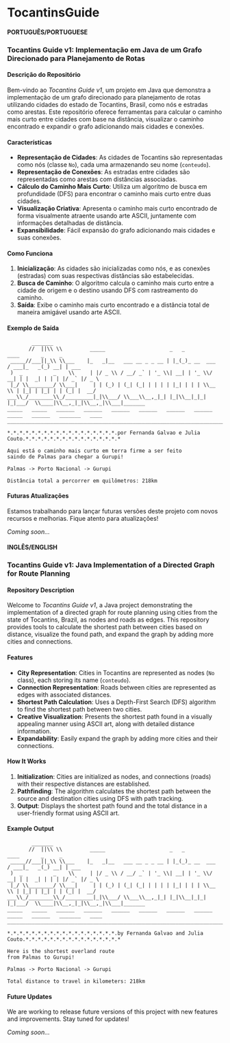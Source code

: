 # TocantinsGuide
#### PORTUGUÊS/PORTUGUESE
### Tocantins Guide v1: Implementação em Java de um Grafo Direcionado para Planejamento de Rotas

#### Descrição do Repositório

Bem-vindo ao *Tocantins Guide v1*, um projeto em Java que demonstra a implementação de um grafo direcionado para planejamento de rotas utilizando cidades do estado de Tocantins, Brasil, como nós e estradas como arestas. Este repositório oferece ferramentas para calcular o caminho mais curto entre cidades com base na distância, visualizar o caminho encontrado e expandir o grafo adicionando mais cidades e conexões.

#### Características

- **Representação de Cidades**: As cidades de Tocantins são representadas como nós (classe `No`), cada uma armazenando seu nome (`conteudo`).
- **Representação de Conexões**: As estradas entre cidades são representadas como arestas com distâncias associadas.
- **Cálculo do Caminho Mais Curto**: Utiliza um algoritmo de busca em profundidade (DFS) para encontrar o caminho mais curto entre duas cidades.
- **Visualização Criativa**: Apresenta o caminho mais curto encontrado de forma visualmente atraente usando arte ASCII, juntamente com informações detalhadas de distância.
- **Expansibilidade**: Fácil expansão do grafo adicionando mais cidades e suas conexões.

#### Como Funciona

1. **Inicialização**: As cidades são inicializadas como nós, e as conexões (estradas) com suas respectivas distâncias são estabelecidas.
2. **Busca de Caminho**: O algoritmo calcula o caminho mais curto entre a cidade de origem e o destino usando DFS com rastreamento do caminho.
3. **Saída**: Exibe o caminho mais curto encontrado e a distância total de maneira amigável usando arte ASCII.

#### Exemplo de Saída

```
        _______      
       //  ||\\ \\         _____                     _   _              ____       _     _      
 _____//___||_\\ \\___    |_   _|__   ___ __ _ _ __ | |_(_)_ __  ___   / ___|_   _(_) __| | ___ 
 )  _          _    \\     | |/ _ \\ / __/ _` | '_ \\| __| | '_ \\/ __| | |  _| | | | |/ _` |/ _ \
 |_/ \\________/ \\___|     | | (_) | (_| (_| | | | | |_| | | | \\__ \\ | |_| | |_| | | (_| |  __/
___\\_/________\\_/_________|_|\\___/ \\___\\__,_|_| |_|\\__|_|_| |_|___/  \\____|\\__,_|_|\\__,_|\\___|_______
_____   _____   ______   ______   ______   ______   ______   ______   _____   ______   _______   ____
_____________________________________________________________________________________________________

*.*.*.*.*.*.*.*.*.*.*.*.*.*.*.*.*.*.por Fernanda Galvao e Julia Couto.*.*.*.*.*.*.*.*.*.*.*.*.*.*.*.*

Aqui está o caminho mais curto em terra firme a ser feito
saindo de Palmas para chegar a Gurupi!

Palmas -> Porto Nacional -> Gurupi

Distância total a percorrer em quilômetros: 218km
```

#### Futuras Atualizações

Estamos trabalhando para lançar futuras versões deste projeto com novos recursos e melhorias. Fique atento para atualizações!

*Coming soon...*

#### INGLÊS/ENGLISH
### Tocantins Guide v1: Java Implementation of a Directed Graph for Route Planning

#### Repository Description

Welcome to *Tocantins Guide v1*, a Java project demonstrating the implementation of a directed graph for route planning using cities from the state of Tocantins, Brazil, as nodes and roads as edges. This repository provides tools to calculate the shortest path between cities based on distance, visualize the found path, and expand the graph by adding more cities and connections.

#### Features

- **City Representation**: Cities in Tocantins are represented as nodes (`No` class), each storing its name (`conteudo`).
- **Connection Representation**: Roads between cities are represented as edges with associated distances.
- **Shortest Path Calculation**: Uses a Depth-First Search (DFS) algorithm to find the shortest path between two cities.
- **Creative Visualization**: Presents the shortest path found in a visually appealing manner using ASCII art, along with detailed distance information.
- **Expandability**: Easily expand the graph by adding more cities and their connections.

#### How It Works

1. **Initialization**: Cities are initialized as nodes, and connections (roads) with their respective distances are established.
2. **Pathfinding**: The algorithm calculates the shortest path between the source and destination cities using DFS with path tracking.
3. **Output**: Displays the shortest path found and the total distance in a user-friendly format using ASCII art.

#### Example Output

```
        _______      
       //  ||\\ \\         _____                     _   _              ____       _     _      
 _____//___||_\\ \\___    |_   _|__   ___ __ _ _ __ | |_(_)_ __  ___   / ___|_   _(_) __| | ___ 
 )  _          _    \\     | |/ _ \\ / __/ _` | '_ \\| __| | '_ \\/ __| | |  _| | | | |/ _` |/ _ \
 |_/ \\________/ \\___|     | | (_) | (_| (_| | | | | |_| | | | \\__ \\ | |_| | |_| | | (_| |  __/
___\\_/________\\_/_________|_|\\___/ \\___\\__,_|_| |_|\\__|_|_| |_|___/  \\____|\\__,_|_|\\__,_|\\___|_______
_____   _____   ______   ______   ______   ______   ______   ______   _____   ______   _______   ____
_____________________________________________________________________________________________________

*.*.*.*.*.*.*.*.*.*.*.*.*.*.*.*.*.*.by Fernanda Galvao and Julia Couto.*.*.*.*.*.*.*.*.*.*.*.*.*.*.*.*

Here is the shortest overland route
from Palmas to Gurupi!

Palmas -> Porto Nacional -> Gurupi

Total distance to travel in kilometers: 218km
```

#### Future Updates

We are working to release future versions of this project with new features and improvements. Stay tuned for updates!

*Coming soon...*
